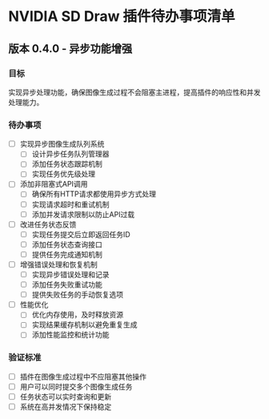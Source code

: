 # NVIDIA SD Draw 插件待办事项清单

## 版本 0.4.0 - 异步功能增强

### 目标
实现异步处理功能，确保图像生成过程不会阻塞主进程，提高插件的响应性和并发处理能力。

### 待办事项

- [ ] 实现异步图像生成队列系统
  - [ ] 设计异步任务队列管理器
  - [ ] 添加任务状态跟踪机制
  - [ ] 实现任务优先级处理

- [ ] 添加非阻塞式API调用
  - [ ] 确保所有HTTP请求都使用异步方式处理
  - [ ] 实现请求超时和重试机制
  - [ ] 添加并发请求限制以防止API过载

- [ ] 改进任务状态反馈
  - [ ] 实现任务提交后立即返回任务ID
  - [ ] 添加任务状态查询接口
  - [ ] 提供任务完成通知机制

- [ ] 增强错误处理和恢复机制
  - [ ] 实现异步错误处理和记录
  - [ ] 添加任务失败重试功能
  - [ ] 提供失败任务的手动恢复选项

- [ ] 性能优化
  - [ ] 优化内存使用，及时释放资源
  - [ ] 实现结果缓存机制以避免重复生成
  - [ ] 添加性能监控和统计功能

### 验证标准

- [ ] 插件在图像生成过程中不应阻塞其他操作
- [ ] 用户可以同时提交多个图像生成任务
- [ ] 任务状态可以实时查询和更新
- [ ] 系统在高并发情况下保持稳定
